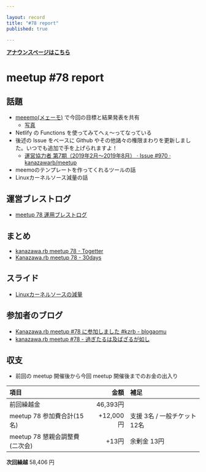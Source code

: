 ```yaml
---

layout: record
title: "#78 report"
published: true

---
```


<div style="text-align: left;"><a href="./"><strong>アナウンスページはこちら</strong></a></div>

# meetup #78 report

## 話題

* [meeemo(メェーモ)](https://meeemo.space/) で今回の目標と結果発表を共有
    + [写真](http://30d.jp/kzrb/68/photo/199)
* Netlify の Functions を使ってみてへぇ〜ってなっている 
* 後述の Issue をベースに Github やその他諸々の権限まわりを更新しました。いつでも追加で手を上げられますよ！
    + [運営協力者 第7期（2019年2月〜2019年8月） · Issue #970 · kanazawarb/meetup ](https://github.com/kanazawarb/meetup/issues/970)
* meemoのテンプレートを作ってくれるツールの話
* Linuxカーネルソース減量の話


## 運営ブレストログ

* [meetup 78 運用ブレストログ](https://github.com/kanazawarb/meetup/wiki/meetup-78-%E9%81%8B%E7%94%A8%E3%83%96%E3%83%AC%E3%82%B9%E3%83%88%E3%83%AD%E3%82%B0)

## まとめ

* [kanazawa.rb meetup 78 - Togetter](https://togetter.com/li/1320597)
* [Kanazawa.rb meetup 78 - 30days](http://30d.jp/kzrb/68)


## スライド

* [Linuxカーネルソースの減量](https://speakerdeck.com/sat/linuxkanerusosufalsejian-liang)

## 参加者のブログ

* [Kanazawa.rb meetup #78 に参加しました #kzrb \- blogaomu](https://www.blogaomu.com/entry/kzrb78)
* [kanazawa.rb meetup #78 \- 過ぎたるは及ばざるが如し](https://www.aligatame.net/entry/2019/02/19/204931)

## 収支

<!-- 適宜更新する(以下は meetup 45 の内容を例示) -->

* 前回の meetup 開催後から今回 meetup 開催後までのお金の出入り

|項目                           |金額         |補足                                               |
|:------------------------------|------------:|:--------------------------------------------------|
| 前回繰越金                    |    46,393円 |                                                   |
| meetup 78 参加費合計(15名)    |   +12,000円 | 支援 3名 / 一般チケット 12名                  |
| meetup 78 懇親会調整費(二次会)|      +13円 | 余剰金 13円                                      |

**次回繰越**  58,406 円

